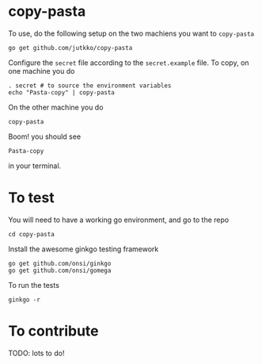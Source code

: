 # copy-pasta
To use, do the following setup on the two machiens you want to `copy-pasta`

```
go get github.com/jutkko/copy-pasta
```

Configure the `secret` file according to the `secret.example` file. To copy, on one machine you do

```
. secret # to source the environment variables
echo "Pasta-copy" | copy-pasta
```

On the other machine you do

```
copy-pasta
```

Boom! you should see

```
Pasta-copy
```

in your terminal.

# To test
You will need to have a working go environment, and go to the repo

```
cd copy-pasta
```

Install the awesome ginkgo testing framework

```
go get github.com/onsi/ginkgo
go get github.com/onsi/gomega
```

To run the tests

```
ginkgo -r
```

# To contribute
TODO: lots to do!
